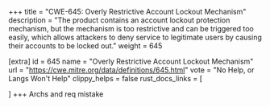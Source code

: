 +++
title = "CWE-645: Overly Restrictive Account Lockout Mechanism"
description	= "The product contains an account lockout protection mechanism, but the mechanism is too restrictive and can be triggered too easily, which allows attackers to deny service to legitimate users by causing their accounts to be locked out."
weight = 645

[extra]
id = 645
name = "Overly Restrictive Account Lockout Mechanism"
url = "https://cwe.mitre.org/data/definitions/645.html"
vote = "No Help, or Langs Won't Help"
clippy_helps = false
rust_docs_links = [
	
]
+++
Archs and req mistake

